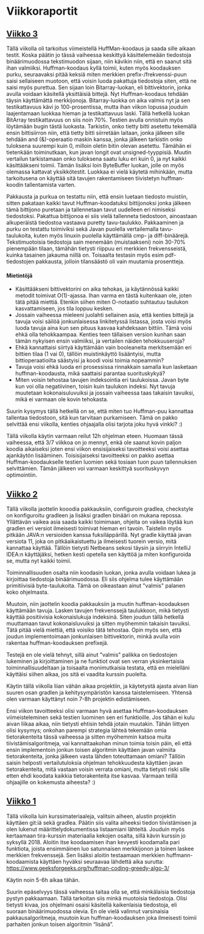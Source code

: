# Viikkoraportit

## [Viikko 3](#viikko-3)
Tällä viikolla oli tarkoitus viimeistellä HuffMan-koodaus ja saada sille aikaan testit. Koska päätin jo tässä vaiheessa keskittyä käsittelemeään tiedostoja binäärimuodossa tekstimuodon sijaan, niin kävikin niin, että en saanut sitä ihan valmiiksi. Huffman-koodaus kyllä toimii, kuten myös koodauksen purku, seuraavaksi pitää keksiä miten merkkien prefix-/frekvenssi-puun saisi sellaiseen muotoon, että voisin luoda pakattuja tiedostoja siten, että ne saisi myös purettua. Sen sijaan loin Bitarray-luokan, eli bittivektorin, jonka avulla voidaan käsitellä yksittäisiä bittejä. Nyt Huffman-koodaus tehdään täysin käyttämättä merkkijonoja. Bitarray-luokka on aika valmis nyt ja sen testikattavuus kävi jo 100-prosentissa, mutta ihan viikon lopussa jouduin laajentamaan luokkaa hieman ja testikattavuus laski. Tällä hetkellä luokan BitArray testikattavuus on siis noin 70%. Testien avulla onnistuin myös löytämään bugin tästä luokasta. Tarkistin, onko tietty bitti asetettu tekemällä ensin bittisiirron niin, että tietty bitti siirretään laitaan, jonka jälkeen sille tehdään and (&)-operaatio maskin kanssa, jonka jälkeen tarkistin onko tuloksena suurempi kuin 0, milloin oletin bitin olevan asetettu. Tämähän ei tietenkään toiminutkaan, kun javan longit ovat unsigned-tyyppisiä. Muutin vertailun tarkistamaan onko tuloksena saatu luku eri kuin 0, ja nyt kaikki käsittääkseni toimii. Tämän lisäksi loin ByteBuffer luokan, jolle on myös olemassa kattavat yksikkötestit. Luokkaa ei vielä käytetä mihinkään, mutta tarkoitusena on käyttää sitä tavujen rakentamiseen tiivistetyn huffman-koodin tallentamista varten.  

Pakkausta ja purkua on testattu niin, että ensin luetaan tiedosto muistiin, sitten pakataan kaikki tavut Huffman-koodatuksi bittijonoksi jonka jälkeen tämä bittijono puretaan ja tallennetaan tavut uudelleen eri nimiseksi tiedostoksi. Pakattua bittijonoa ei siis vielä tallenneta tiedostoon, ainoastaan alkuperäistä tiedostoa vastaava puretty tavu-taulukko. Pakkaaminen ja purku on testattu toimiviksi sekä Javan puolella vertailemalla tavu-taulukoita, kuten myös linuxin puolella käyttämällä cmp- ja diff-binäärejä. Tekstimuotoisia tiedostoja sain menemään (muistaakseni) noin 30-70% pienempään tilaan, tämähän tietysti riippuu eri merkkien frekvensseistä, kuinka tasainen jakauma niillä on. Toisaalta testasin myös esim pdf-tiedostojen pakkausta, jolloin tilansäästö oli vain muutamia prosentteja.  

#### Mietintöjä
* Käsittääkseni bittivektorini on aika tehokas, ja käytännössä kaikki metodit toimivat O(1)-ajassa. Ihan varma en tästä kuitenkaan ole, joten tätä pitää miettiä. Etenkin siihen miten O-notaatio suhtautuu taulukon kasvattamiseen, jos tila loppuu kesken.
* Jossain vaiheessa mieleeni juolahti sellainen asia, että kenties bittejä ja tavuja voisi säilöä jonkunlaisessa linkitetyssä listassa, josta voisi myös luoda tavuja aina kun sen pituus kasvaa kahdeksaan bittiin. Tämä voisi ehkä olla tehokkaampaa. Kenties teen tällaisen version kunhan saan tämän nykyisen ensin valmiiksi, ja vertailen näiden tehokkuuseroja?
* Ehkä kannattaisi siirtyä käyttämään vain booleaneita merkitsemään eri bittien tilaa (1 vai 0), tällöin muistinkäyttö lisääntyisi, mutta bittioperaatioilta säästyisi ja koodi voisi toimia nopeammin?
* Tavuja voisi ehkä luoda eri prosessissa rinnakkain samalla kun lasketaan huffman-koodausta, mikä saattaisi parantaa suorituskykyä?
* Miten voisin tehostaa tavujen indeksointia eri taulukoissa. Javan byte kun voi olla negatiivinen, toisin kuin taulukon indeksi. Nyt tavuja muutetaan kokonaisuluvuiksi ja jossain vaiheessa taas takaisin tavuiksi, mikä ei varmaan ole kovin tehokasta.  

Suurin kysymys tällä hetkellä on se, että miten tuo Huffman-puu kannattaa tallentaa tiedostoon, sitä kun tarvitaan purkamiseen. Tämä on pakko selvittää ensi viikolla, kenties ohjaajalla olisi tarjota joku hyvä vinkki? :)  


Tällä viikolla käytin varmaan reilut 12h ohjelman eteen. Huomaan tässä vaiheessa, että 3/7 viikkoa on jo mennyt, enkä ole saanut kovin paljon koodia aikaiseksi joten ensi viikon ensisijaiseksi tavoitteeksi voisi asettaa ajankäytön lisääminen. Toisisijaiseksi tavoitteeksi on pakko asettaa Huffman-koodaukselle testien luomien sekä tosiaan tuon puun tallennuksen selvittämien. Tämän jälkeen voi varmaan keskittyä suorituskyvyn optimointiin.  


## [Viikko 2](#viikko-2)
Tällä viikolla jaottelin kooodia pakkauksiin, configuroin gradlea, checkstyle on konfiguroitu gradleen ja lisäksi gradlen binääri on mukana repossa. Yllättävän vaikea asia saada kaikki toimimaan, ohjeita on vaikea löytää kun gradlen eri versiot ilmeisesti toimivat hieman eri tavoin. Taistelin myös pitkään JAVA:n versioiden kanssa fuksiläppärillä. Nyt gradle käyttää javan versiota 11, joka on pitkäaikaistuettu ja ilmeisesti tuorein versio, mitä kannattaa käyttää. Tällöin tietysti Netbeans sekosi täysin ja siirryin IntelliJ IDEA:n käyttäjäksi, hetken kesti opetella sen käyttöä ja miten konfiguroida se, mutta nyt kaikki toimii.  

Toiminnallisuuden osalta niin koodasin luokan, jonka avulla voidaan lukea ja kirjoittaa tiedostoja binäärimuodossa. Eli siis ohjelma tulee käyttämään primitiivisiä byte-taulukoita. Tämä on oikeastaan ainut "valmis" palanen koko ohjelmasta.  

Muutoin, niin jaottelin koodia pakkauksiin ja muutin huffman-koodauksen käyttämään tavuja. Lasken tavujen frekvenssejä taulukkoon, mikä tietysti käyttää positiivisia kokonaislukuja indeksinä. Siten joudun tällä hetkellä muuttamaan tavut kokonaisluvuiksi ja sitten myöhemmin takaisin tavuiksi. Tätä pitää vielä miettiä, että voisiko tätä tehostaa. Opin myös sen, että joudun implementoimaan jonkunlaisen bittivektorin, minkä avulla voin rakentaa huffman-koodauksen prefixejä.

Testejä en ole vielä tehnyt, sillä ainut "valmis" palikka on tiedostojen lukeminen ja kirjoittaminen ja ne funktiot ovat sen verran yksinkertaisia toiminnallisuudeltaan ja toisaalta monimutkaisia testata, että en mielelläni käyttäisi siihen aikaa, jos sitä ei vaadita kurssin puolelta.  

Käytin tällä viikolla liian vähän aikaa projektiin, ja käytetystä ajasta aivan liian suuren osan gradlen ja kehitysympäristön kanssa taistelemiseen. Yhtensä olen varmaan käyttänyt noin 7-8h projektin edistämiseen.

Ensi viikon tavoitteeksi olisi varmaan hyvä asettaa Huffman-koodauksen viimeisteleminen sekä testien luominen sen eri funktioille. Jos tähän ei kulu aivan liikaa aikaa, niin tietysti ehtisin tehdä jotain muutakin. Tähän liittyen olisi kysymys; onkohan parempi strategia lähteä tekemään omia tietorakenteita tässä vaiheessa ja sitten myöhemmin katsoa muita tiivistämisalgoritmeja, vai kannattaakohan minun toimia toisin päin, eli että ensin implementoin jonkun toisen algoritmin käyttäen javan valmiita tietorakenteita, jonka jälkeen vasta lähden toteuttamaan omiani? Tällöin saisin helposti vertailutuloksia ohjelman tehokkuudesta käyttäen javan tietorakenteita, mitä vastaan voisin verrata omiani, mutta tietysti riski sille etten ehdi koodata kaikkia tietorakenteita itse kasvaa. Varmaan teillä ohjaajille on kokemusta aiheesta? :)

## [Viikko 1](#viikko-1)
Tällä viikolla luin kurssimateriaaleja, valitsin aiheen, alustin projektin käyttäen git:iä sekä gradlea. Päätin siis valita aiheeksi tiedon tiivistämisen ja olen lukenut määrittelydokumentissa listaamiani lähteitä. Jouduin myös kertaamaan tira-kurssin materiaalia kekojen osalta, sillä kävin kurssin jo syksyllä 2018. Aloitin itse koodaamisen ihan kevyesti koodamalla pari funktiota, joista ensimmäinen luo satunnaisen merkkijonon ja toinen laskee merkkien frekvenssejä. Sen lisäksi aloitin testaamaan merkkien huffmann-koodaamista käyttäen hyväksi seuraavaa lähdettä aika surutta: https://www.geeksforgeeks.org/huffman-coding-greedy-algo-3/

Käytin noin 5-6h aikaa tähän.

Suurin epäselvyys tässä vaiheessa taitaa olla se, että minkälaisia tiedostoja pystyn pakkaamaan. Tällä tarkoitan siis minkä muotoisia tiedostoja. Olisi tietysti kivaa, jos ohjelmani osaisi käsitellä kaikenlaisia tiedostoja, eli suoraan binäärimuodossa olevia. En ole vielä valinnut varsinaisia pakkausalgoritmeja, muutoin kun huffman-koodauksen joka ilmeisesti toimii parhaiten jonkun toisen algoritmin “lisänä”. 
